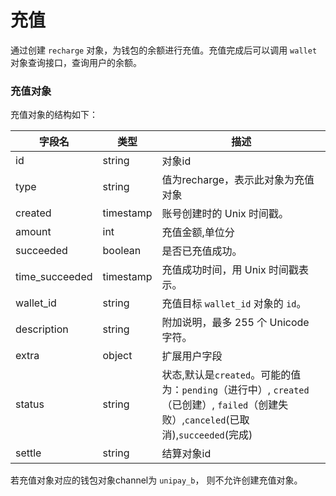 # 充值

通过创建 `recharge` 对象，为钱包的余额进行充值。充值完成后可以调用 `wallet` 对象查询接口，查询用户的余额。

### 充值对象

充值对象的结构如下：

| 字段名          | 类型      | 描述                                                         |
| --------------- | --------- | ------------------------------------------------------------ |
| id              | string    | 对象id                                                       |
| type            | string    | 值为recharge，表示此对象为充值对象                           |
| created         | timestamp | 账号创建时的 Unix 时间戳。                                   |
| amount          | int       | 充值金额,单位分 |
| succeeded       | boolean   | 是否已充值成功。                                             |
| time_succeeded  | timestamp | 充值成功时间，用 Unix 时间戳表示。                           |
| wallet_id       | string    | 充值目标 `wallet_id` 对象的 `id`。                           |
| description     | string    | 附加说明，最多 255 个 Unicode 字符。                         |
| extra           | object    | 扩展用户字段                                                 |
| status           | string   | 状态,默认是`created`。可能的值为：`pending`（进行中）, `created`（已创建）, `failed`（创建失败）,`canceled`(已取消),`succeeded`(完成)   |
| settle          | string    | 结算对象id                                                   |

若充值对象对应的钱包对象channel为 `unipay_b`， 则不允许创建充值对象。
